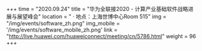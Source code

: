 +++ 
time = "2020.09.24" 
title = "华为全联接2020 - 计算产业基础软件战略进展与展望峰会" 
location = " · 地点：上海世博中心Room 515" 
img = "/img/events/software_zh.png" 
img_mobile = '/img/events/software_mobile_zh.png'
link = "http://live.huawei.com/huaweiconnect/meeting/cn/5786.html"
weight = 96
+++
